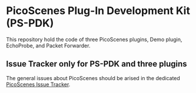 # PicoScenes Plug-In Development Kit (PS-PDK)

This repository hold the code of three PicoScenes plugins, Demo plugin, EchoProbe, and Packet Forwarder.

## Issue Tracker only for PS-PDK and three plugins

The general issues about PicoScenes should be arised in the dedicated [PicoScenes Issue Tracker](https://gitlab.com/wifisensing/picoscenes-issue-tracker/-/issues).
